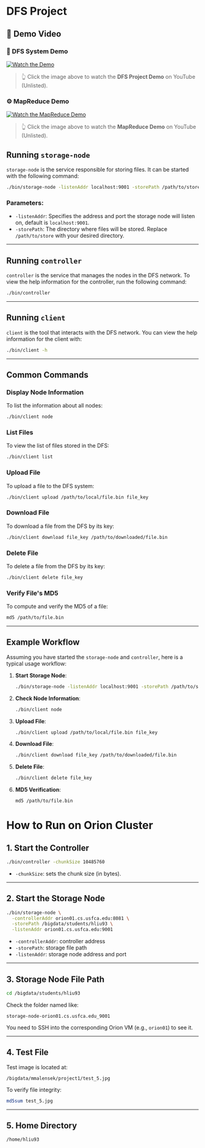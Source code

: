 # DFS Project

## 🎥 Demo Video

### 🧩 DFS System Demo

[![Watch the Demo](https://img.youtube.com/vi/FGk4-UDOMG4/0.jpg)](https://www.youtube.com/watch?v=FGk4-UDOMG4)
> 👆 Click the image above to watch the **DFS Project Demo** on YouTube (Unlisted).

### ⚙️ MapReduce Demo
[![Watch the MapReduce Demo](https://img.youtube.com/vi/8GpJEVKAHVg/0.jpg)](https://www.youtube.com/watch?v=8GpJEVKAHVg)
> 👆 Click the image above to watch the **MapReduce Demo** on YouTube (Unlisted).

## Running `storage-node`

`storage-node` is the service responsible for storing files. It can be started with the following command:

```bash
./bin/storage-node -listenAddr localhost:9001 -storePath /path/to/store
```

### Parameters:
- `-listenAddr`: Specifies the address and port the storage node will listen on, default is `localhost:9001`.
- `-storePath`: The directory where files will be stored. Replace `/path/to/store` with your desired directory.

---

## Running `controller`

`controller` is the service that manages the nodes in the DFS network. To view the help information for the controller, run the following command:

```bash
./bin/controller
```

---

## Running `client`

`client` is the tool that interacts with the DFS network. You can view the help information for the client with:

```bash
./bin/client -h
```

---

## Common Commands

### Display Node Information

To list the information about all nodes:

```bash
./bin/client node
```

### List Files

To view the list of files stored in the DFS:

```bash
./bin/client list
```

### Upload File

To upload a file to the DFS system:

```bash
./bin/client upload /path/to/local/file.bin file_key
```

### Download File

To download a file from the DFS by its key:

```bash
./bin/client download file_key /path/to/downloaded/file.bin
```

### Delete File

To delete a file from the DFS by its key:

```bash
./bin/client delete file_key
```

### Verify File's MD5

To compute and verify the MD5 of a file:

```bash
md5 /path/to/file.bin
```

---

## Example Workflow

Assuming you have started the `storage-node` and `controller`, here is a typical usage workflow:

1. **Start Storage Node**:

   ```bash
   ./bin/storage-node -listenAddr localhost:9001 -storePath /path/to/store
   ```

2. **Check Node Information**:

   ```bash
   ./bin/client node
   ```

3. **Upload File**:

   ```bash
   ./bin/client upload /path/to/local/file.bin file_key
   ```

4. **Download File**:

   ```bash
   ./bin/client download file_key /path/to/downloaded/file.bin
   ```

5. **Delete File**:

   ```bash
   ./bin/client delete file_key
   ```

6. **MD5 Verification**:

   ```bash
   md5 /path/to/file.bin
   ```

# How to Run on Orion Cluster 

## 1. Start the Controller

```bash
./bin/controller -chunkSize 10485760
```

- `-chunkSize`: sets the chunk size (in bytes).

---

## 2. Start the Storage Node

```bash
./bin/storage-node \
  -controllerAddr orion01.cs.usfca.edu:8081 \
  -storePath /bigdata/students/hliu93 \
  -listenAddr orion01.cs.usfca.edu:9001
```

- `-controllerAddr`: controller address
- `-storePath`: storage file path
- `-listenAddr`: storage node address and port

---

## 3. Storage Node File Path

```bash
cd /bigdata/students/hliu93
```

Check the folder named like:

```
storage-node-orion01.cs.usfca.edu_9001
```

You need to SSH into the corresponding Orion VM (e.g., `orion01`) to see it.

---

## 4. Test File

Test image is located at:

```
/bigdata/mmalensek/project1/test_5.jpg
```

To verify file integrity:

```bash
md5sum test_5.jpg
```

---

## 5. Home Directory

```
/home/hliu93
```


